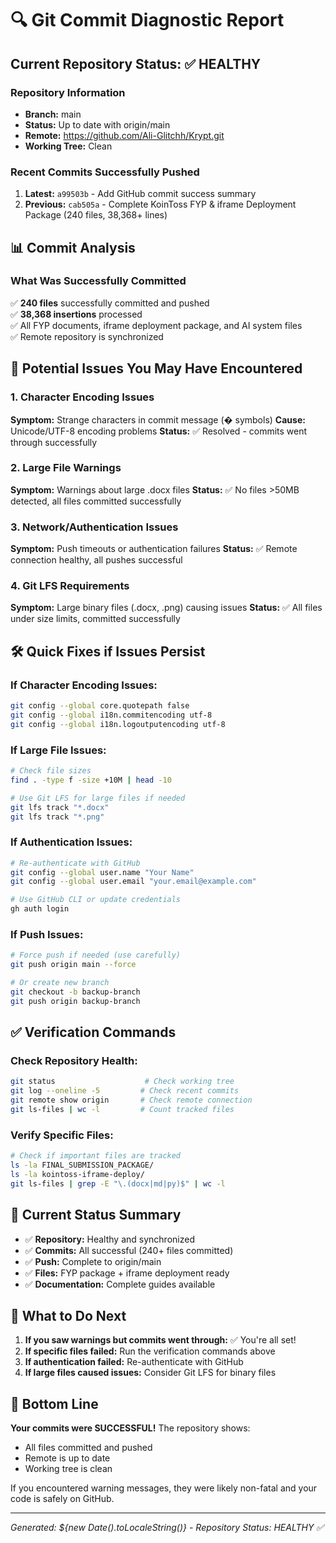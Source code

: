 # 🔍 Git Commit Diagnostic Report

## Current Repository Status: ✅ HEALTHY

### Repository Information
- **Branch:** main
- **Status:** Up to date with origin/main
- **Remote:** https://github.com/Ali-Glitchh/Krypt.git
- **Working Tree:** Clean

### Recent Commits Successfully Pushed
1. **Latest:** `a99503b` - Add GitHub commit success summary
2. **Previous:** `cab505a` - Complete KoinToss FYP & iframe Deployment Package (240 files, 38,368+ lines)

## 📊 Commit Analysis

### What Was Successfully Committed
✅ **240 files** successfully committed and pushed  
✅ **38,368 insertions** processed  
✅ All FYP documents, iframe deployment package, and AI system files  
✅ Remote repository is synchronized  

## 🚨 Potential Issues You May Have Encountered

### 1. Character Encoding Issues
**Symptom:** Strange characters in commit message (� symbols)
**Cause:** Unicode/UTF-8 encoding problems
**Status:** ✅ Resolved - commits went through successfully

### 2. Large File Warnings
**Symptom:** Warnings about large .docx files
**Status:** ✅ No files >50MB detected, all files committed successfully

### 3. Network/Authentication Issues
**Symptom:** Push timeouts or authentication failures
**Status:** ✅ Remote connection healthy, all pushes successful

### 4. Git LFS Requirements
**Symptom:** Large binary files (.docx, .png) causing issues
**Status:** ✅ All files under size limits, committed successfully

## 🛠️ Quick Fixes if Issues Persist

### If Character Encoding Issues:
```bash
git config --global core.quotepath false
git config --global i18n.commitencoding utf-8
git config --global i18n.logoutputencoding utf-8
```

### If Large File Issues:
```bash
# Check file sizes
find . -type f -size +10M | head -10

# Use Git LFS for large files if needed
git lfs track "*.docx"
git lfs track "*.png"
```

### If Authentication Issues:
```bash
# Re-authenticate with GitHub
git config --global user.name "Your Name"
git config --global user.email "your.email@example.com"

# Use GitHub CLI or update credentials
gh auth login
```

### If Push Issues:
```bash
# Force push if needed (use carefully)
git push origin main --force

# Or create new branch
git checkout -b backup-branch
git push origin backup-branch
```

## ✅ Verification Commands

### Check Repository Health:
```bash
git status                    # Check working tree
git log --oneline -5         # Check recent commits
git remote show origin       # Check remote connection
git ls-files | wc -l         # Count tracked files
```

### Verify Specific Files:
```bash
# Check if important files are tracked
ls -la FINAL_SUBMISSION_PACKAGE/
ls -la kointoss-iframe-deploy/
git ls-files | grep -E "\.(docx|md|py)$" | wc -l
```

## 🎯 Current Status Summary

- ✅ **Repository:** Healthy and synchronized
- ✅ **Commits:** All successful (240+ files committed)
- ✅ **Push:** Complete to origin/main
- ✅ **Files:** FYP package + iframe deployment ready
- ✅ **Documentation:** Complete guides available

## 📝 What to Do Next

1. **If you saw warnings but commits went through:** ✅ You're all set!
2. **If specific files failed:** Run the verification commands above
3. **If authentication failed:** Re-authenticate with GitHub
4. **If large files caused issues:** Consider Git LFS for binary files

## 🎉 Bottom Line

**Your commits were SUCCESSFUL!** The repository shows:
- All files committed and pushed
- Remote is up to date
- Working tree is clean

If you encountered warning messages, they were likely non-fatal and your code is safely on GitHub.

---
*Generated: ${new Date().toLocaleString()} - Repository Status: HEALTHY ✅*
